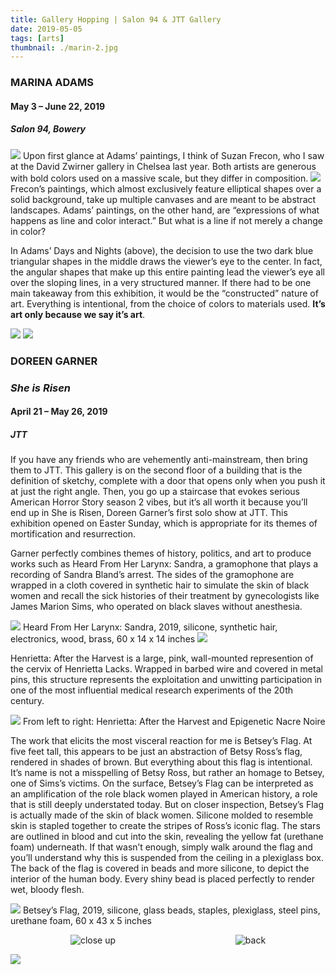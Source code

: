 ```yaml
---
title: Gallery Hopping | Salon 94 & JTT Gallery
date: 2019-05-05
tags: [arts]
thumbnail: ./marin-2.jpg
---
```

### MARINA ADAMS
#### May 3 – June 22, 2019 
##### Salon 94, Bowery
![](./quote.png)
Upon first glance at Adams’ paintings, I think of Suzan Frecon, who I saw at the David Zwirner gallery in Chelsea last year. Both artists are generous with bold colors used on a massive scale, but they differ in composition. 
![](./art-journal.jpg)
Frecon’s paintings, which almost exclusively feature elliptical shapes over a solid background, take up multiple canvases and are meant to be abstract landscapes. Adams’ paintings, on the other hand, are “expressions of what happens as line and color interact.” But what is a line if not merely a change in color?

In Adams’ Days and Nights (above), the decision to use the two dark blue triangular shapes in the middle draws the viewer’s eye to the center. In fact, the angular shapes that make up this entire painting lead the viewer’s eye all over the sloping lines, in a very structured manner.  If there had to be one main takeaway from this exhibition, it would be the “constructed” nature of art. Everything is intentional, from the choice of colors to materials used. **It’s art only because we say it’s art**. 

![](./marina-3.jpg)
![](./marina.jpg)

### DOREEN GARNER
### _She is Risen_
#### April 21 – May 26, 2019 
##### JTT

If you have any friends who are vehemently anti-mainstream, then bring them to JTT. This gallery is on the second floor of a building that is the definition of sketchy, complete with a door that opens only when you push it at just the right angle. Then, you go up a staircase that evokes serious American Horror Story season 2 vibes, but it’s all worth it because you’ll end up in She is Risen, Doreen Garner’s first solo show at JTT. This exhibition opened on Easter Sunday, which is appropriate for its themes of mortification and resurrection. 

Garner perfectly combines themes of history, politics, and art to produce works such as Heard From Her Larynx: Sandra, a gramophone that plays a recording of Sandra Bland’s arrest. The sides of the gramophone are wrapped in a cloth covered in synthetic hair to simulate the skin of black women and recall the sick histories of their treatment by gynecologists like James Marion Sims, who operated on black slaves without anesthesia.

![](./gramophone.jpg)
Heard From Her Larynx: Sandra, 2019, silicone, synthetic hair, electronics, wood, brass, 60 x 14 x 14 inches 
![](./gram-back.jpg)

Henrietta: After the Harvest is a large, pink, wall-mounted represention of the cervix of Henrietta Lacks. Wrapped in barbed wire and covered in metal pins, this structure represents the exploitation and unwitting participation in one of the most influential medical research experiments of the 20th century. 

![](./doreen.jpg)
From left to right: Henrietta: After the Harvest and Epigenetic Nacre Noire

The work that elicits the most visceral reaction for me is Betsey’s Flag. At five feet tall, this appears to be just an abstraction of Betsy Ross’s flag, rendered in shades of brown. But everything about this flag is intentional. It’s name is not a misspelling of Betsy Ross, but rather an homage to Betsey, one of Sims’s victims. On the surface, Betsey’s Flag can be interpreted as an amplification of the role black women played in American history, a role that is still deeply understated today. But on closer inspection, Betsey’s Flag is actually made of the skin of black women. Silicone molded to resemble skin is stapled together to create the stripes of Ross’s iconic flag. The stars are outlined in blood and cut into the skin, revealing the yellow fat (urethane foam) underneath. If that wasn’t enough, simply walk around the flag and you’ll understand why this is suspended from the ceiling in a plexiglass box. The back of the flag is covered in beads and more silicone, to depict the interior of the human body. Every shiny bead is placed perfectly to render wet, bloody flesh. 

![](./flag.jpg)
Betsey’s Flag, 2019, silicone, glass beads, staples, plexiglass, steel pins, urethane foam, 60 x 43 x 5 inches
<html>
    <div class='doreen'>
        <div>
            <img src="https://res.cloudinary.com/rshahid/image/upload/v1608956107/gatsby-blog-post-pics/flag-close_uxvzi1.jpg" alt="close up" />
        </div>
        <div>
            <img src="https://res.cloudinary.com/rshahid/image/upload/v1608956106/gatsby-blog-post-pics/flag-back-close_s9myjk.jpg" alt="back" />
        </div>
    </div>
</html>

![](./flag-back.jpg)

<style rel="stylesheet" type="text/css">
    .doreen {
         display: flex;
        justify-content: space-around;
    }
</style>